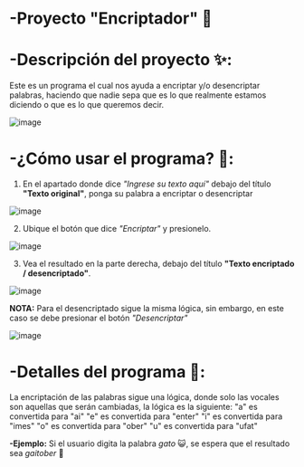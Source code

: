# -Proyecto "Encriptador" 👾
# -Descripción del proyecto ✨:
Este es un programa el cual nos ayuda a encriptar y/o desencriptar palabras, haciendo que nadie sepa que es lo que realmente estamos diciendo o que es lo que queremos decir.

![image](https://github.com/user-attachments/assets/c6b576c7-2daa-44b9-a778-8af437bb0688)

# -¿Cómo usar el programa? 🤔: 
1. En el apartado donde dice *"Ingrese su texto aquí"* debajo del título **"Texto original"**, ponga su palabra a encriptar o desencriptar

![image](https://github.com/user-attachments/assets/e9652604-3673-4390-a9ac-93fa03cba955)

2. Ubique el botón que dice *"Encriptar"* y presionelo.

![image](https://github.com/user-attachments/assets/204c8ba6-1b54-487d-a9d7-da3396d73a42)

3. Vea el resultado en la parte derecha, debajo del título **"Texto encriptado / desencriptado"**.

![image](https://github.com/user-attachments/assets/266086d7-3a39-4cea-8906-222995a9df81)

**NOTA:** Para el desencriptado sigue la misma lógica, sin embargo, en este caso se debe presionar el botón *"Desencriptar"*

![image](https://github.com/user-attachments/assets/abc436d7-8797-4542-98b6-90685b8926d7)

# -Detalles del programa 🤖:
La encriptación de las palabras sigue una lógica, donde solo las vocales son aquellas que serán cambiadas, la lógica es la siguiente:
    "a" es convertida para "ai"
    "e" es convertida para "enter" 
    "i" es convertida para "imes"
    "o" es convertida para "ober"
    "u" es convertida para "ufat"
    
**-Ejemplo:**
Si el usuario digita la palabra *gato* 😺, se espera que el resultado sea *gaitober* 🐶


